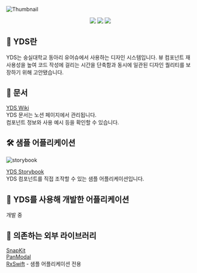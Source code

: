 ![Thumbnail](https://user-images.githubusercontent.com/54972653/133129992-d7ab694c-73b5-4522-90c0-7e06f980ede4.png)

<div align="center">
  <a href="https://www.apple.com/kr/ios/" target="_blank"><img src="https://img.shields.io/badge/13+-000000?style=flat-square&logo=iOS&logoColor=white"/></a>
  <a href="https://swift.org/package-manager/" target="_blank"><img src="https://img.shields.io/badge/Swift Package Manager-FA7343?style=flat-square&logo=Swift&logoColor=white"/></a>
  <a href="https://testflight.apple.com/join/00LW9q4d" target="_blank"><img src="https://img.shields.io/badge/TestFlight-0D96F6?style=flat-square&logo=Appstore&logoColor=white"/></a>
</div>


## 🎨 YDS란
YDS는 숭실대학교 동아리 유어슈에서 사용하는 디자인 시스템입니다. 뷰 컴포넌트 재사용성을 높여 코드 작성에 걸리는 시간을 단축함과 동시에 일관된 디자인 퀄리티를 보장하기 위해 고안됐습니다.

## 📝 문서
[YDS Wiki](https://yourssu.notion.site/Yourssu-Design-System-00577fab034e46cb8aeb330247376a15)  
YDS 문서는 노션 페이지에서 관리됩니다.  
컴포넌트 정보와 사용 예시 등을 확인할 수 있습니다.  

## 🛠 샘플 어플리케이션
![storybook](https://user-images.githubusercontent.com/54972653/133135378-f865e2ce-db15-4c1e-8631-74c4c04001c1.gif)

[YDS Storybook](https://testflight.apple.com/join/00LW9q4d)  
YDS 컴포넌트를 직접 조작할 수 있는 샘플 어플리케이션입니다.  

## 📱 YDS를 사용해 개발한 어플리케이션
개발 중

## 🙏 의존하는 외부 라이브러리
[SnapKit](https://github.com/SnapKit/SnapKit)  
[PanModal](https://github.com/slackhq/PanModal)  
[RxSwift](https://github.com/ReactiveX/RxSwift) - 샘플 어플리케이션 전용
